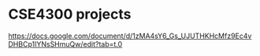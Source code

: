 # CSE4300 projects


https://docs.google.com/document/d/1zMA4sY6_Gs_UJUTHKHcMfz9Ec4vDHBCp1IYNsSHmuQw/edit?tab=t.0
